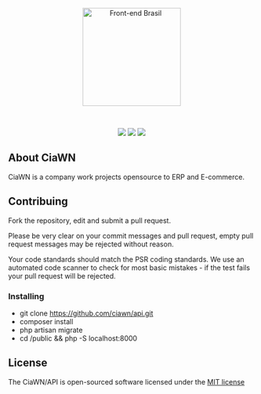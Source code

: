 <p align="center">
  <img src="http://www.ciawn.com.br/images/logo.png" width="200" alt="Front-end Brasil">
</p>
<br>
<p align="center">
  <img src="https://scrutinizer-ci.com/g/ciawn/api/badges/quality-score.png?b=master">
  
  <img src="https://scrutinizer-ci.com/g/ciawn/api/badges/coverage.png?b=master">
  
  <img src="https://scrutinizer-ci.com/g/ciawn/api/badges/build.png?b=master">
</p>

## About CiaWN

CiaWN is a company work projects opensource to ERP and E-commerce. 

## Contribuing

Fork the repository, edit and submit a pull request.

Please be very clear on your commit messages and pull request, empty pull request messages may be rejected without reason.

Your code standards should match the PSR coding standards. We use an automated code scanner to check for most basic mistakes - if the test fails your pull request will be rejected.

### Installing

 - git clone https://github.com/ciawn/api.git
 - composer install
 - php artisan migrate
 - cd /public && php -S localhost:8000

## License

The CiaWN/API is open-sourced software licensed under the [MIT license](http://opensource.org/licenses/MIT)
